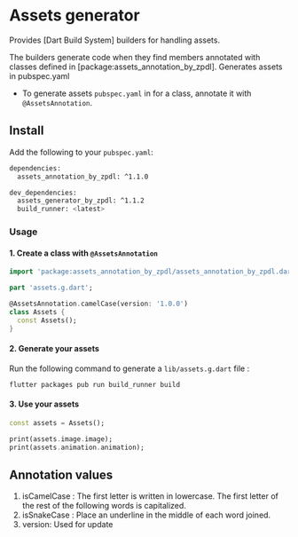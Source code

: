 # Assets generator

Provides [Dart Build System] builders for handling assets.

The builders generate code when they find members annotated with classes defined in [package:assets_annotation_by_zpdl].
Generates assets in pubspec.yaml

- To generate assets `pubspec.yaml` in for a class, annotate it with `@AssetsAnnotation`.


## Install

Add the following to your `pubspec.yaml`:

```sh
dependencies:
  assets_annotation_by_zpdl: ^1.1.0

dev_dependencies:
  assets_generator_by_zpdl: ^1.1.2
  build_runner: <latest>
```

### Usage

#### 1. Create a class with `@AssetsAnnotation`

```dart
import 'package:assets_annotation_by_zpdl/assets_annotation_by_zpdl.dart';

part 'assets.g.dart';

@AssetsAnnotation.camelCase(version: '1.0.0')
class Assets {
  const Assets();
}

```

#### 2. Generate your assets

Run the following command to generate a `lib/assets.g.dart` file :

```
flutter packages pub run build_runner build
```

#### 3. Use your assets

```dart
const assets = Assets();

print(assets.image.image);
print(assets.animation.animation);
```

## Annotation values

1. isCamelCase : The first letter is written in lowercase. The first letter of the rest of the following words is capitalized.
2. isSnakeCase : Place an underline in the middle of each word joined.
3. version: Used for update
